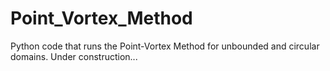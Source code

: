 # Point_Vortex_Method
Python code that runs the Point-Vortex Method for unbounded and circular domains.
Under construction...
